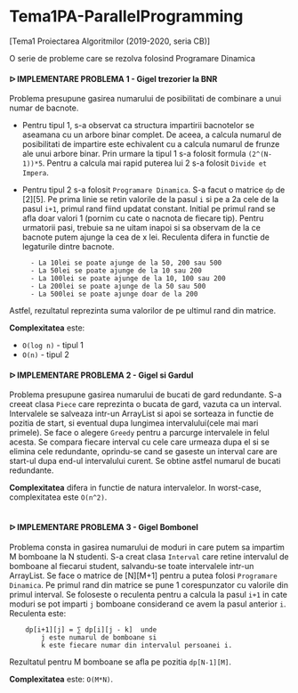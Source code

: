 # Tema1PA-ParallelProgramming
[Tema1 Proiectarea Algoritmilor (2019-2020, seria CB)] 

O serie de probleme care se rezolva folosind Programare Dinamica
<br>

#### ᐅ IMPLEMENTARE PROBLEMA 1 - Gigel trezorier la BNR

Problema presupune gasirea numarului de posibilitati de combinare a unui numar
de bacnote. 
- Pentru tipul 1, s-a observat ca structura impartirii bacnotelor se 
aseamana cu un arbore binar complet. De aceea, a calcula numarul de posibilitati de
impartire este echivalent cu a calcula numarul de frunze ale unui arbore binar. Prin 
urmare la tipul 1 s-a folosit formula `(2^(N-1))*5`. Pentru a calcula mai rapid puterea
lui 2 s-a folosit `Divide et Impera`.

- Pentru tipul 2 s-a folosit `Programare Dinamica`. S-a facut o matrice `dp` de [2][5].
Pe prima linie se retin valorile de la pasul `i` si pe a 2a cele de la pasul `i+1`,
primul rand fiind updatat constant. Initial pe primul rand se afla doar valori 1
(pornim cu cate o nacnota de fiecare tip). Pentru urmatorii pasi, trebuie sa ne 
uitam inapoi si sa observam de la ce bacnote putem ajunge la cea de x lei. Reculenta
difera in functie de legaturile dintre bacnote.

		- La 10lei se poate ajunge de la 50, 200 sau 500
		- La 50lei se poate ajunge de la 10 sau 200
		- La 100lei se poate ajunge de la 10, 100 sau 200
		- La 200lei se poate ajunge de la 50 sau 500
		- La 500lei se poate ajunge doar de la 200
Astfel, rezultatul reprezinta suma valorilor de pe ultimul rand din matrice.

**Complexitatea** este: 	
- `O(log n)` - tipul 1
- `O(n)` - tipul 2

#### ᐅ IMPLEMENTARE PROBLEMA 2 - Gigel si Gardul

Problema presupune gasirea numarului de bucati de gard redundante. S-a creeat clasa
`Piece` care reprezinta o bucata de gard, vazuta ca un interval. Intervalele se 
salveaza intr-un ArrayList si apoi se sorteaza in functie de pozitia de start,
si eventual dupa lungimea intervalului(cele mai mari primele). Se face o alegere
`Greedy` pentru a parcurge intervalele in felul acesta. Se compara fiecare interval
cu cele care urmeaza dupa el si se elimina cele redundante, oprindu-se cand se 
gaseste un interval care are start-ul dupa end-ul intervalului curent.
Se obtine astfel numarul de bucati redundante.

**Complexitatea** difera in functie de natura intervalelor. In worst-case, complexitatea
este `O(n^2)`.
<br><br>

#### ᐅ IMPLEMENTARE PROBLEMA 3 - Gigel Bombonel

Problema consta in gasirea numarului de moduri in care putem sa impartim M bomboane
la N studenti. S-a creat clasa `Interval` care retine intervalul de bomboane al fiecarui
student, salvandu-se toate intervalele intr-un ArrayList. Se face o matrice de [N][M+1]
pentru a putea folosi `Programare Dinamica`. Pe primul rand din matrice se pune 1 
corespunzator cu valorile din primul interval.
Se foloseste o reculenta pentru a calcula la pasul `i+1` in cate moduri se pot imparti
`j` bomboane considerand ce avem la pasul anterior `i`. Reculenta este: 

		dp[i+1][j] = ∑ dp[i][j - k]  unde 
			j este numarul de bomboane si 
			k este fiecare numar din intervalul persoanei i.
Rezultatul pentru M bomboane se afla pe pozitia `dp[N-1][M]`.

**Complexitatea** este:  `O(M*N)`.
